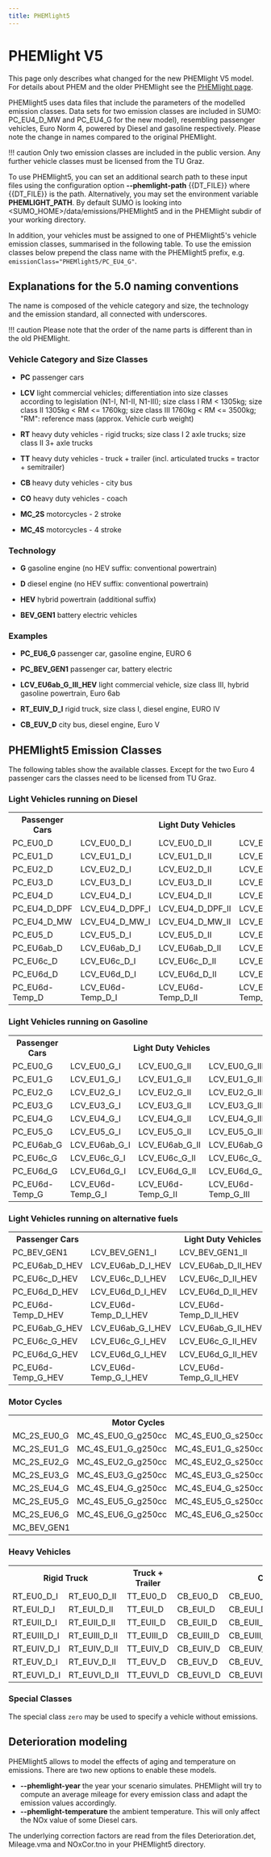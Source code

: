 ```yaml
---
title: PHEMlight5
---
```


# PHEMlight V5

This page only describes what changed for the new PHEMlight V5 model.
For details about PHEM and the older PHEMlight see the [PHEMlight page](PHEMlight.md).

PHEMlight5 uses data files that include the parameters of the modelled
emission classes. Data sets for two emission classes
are included in SUMO: PC_EU4_D_MW and PC_EU4_G for the new model),
resembling passenger vehicles, Euro Norm
4, powered by Diesel and gasoline respectively. Please note the change in names
compared to the original PHEMlight.

!!! caution
    Only two emission classes are included in the public version. Any further vehicle classes must be licensed from the TU Graz.

To use PHEMlight5, you can set an additional search path to these input
files using the configuration option **--phemlight-path** {{DT_FILE}} where {{DT_FILE}} is the path. Alternatively,
you may set the environment variable **PHEMLIGHT_PATH**. By default
SUMO is looking into <SUMO_HOME\>/data/emissions/PHEMlight5 and in the PHEMlight subdir
of your working directory.

In addition, your vehicles must be assigned to one of PHEMlight5's
vehicle emission classes, summarised in the following table. To use the
emission classes below prepend the class name with the PHEMlight5 prefix,
e.g. `emissionClass="PHEMlight5/PC_EU4_G"`.

## Explanations for the 5.0 naming conventions

The name is composed of the vehicle category and size, the technology
and the emission standard, all connected with underscores.

!!! caution
    Please note that the order of the name parts is different than in the old PHEMlight.

### Vehicle Category and Size Classes

- **PC**  passenger cars

- **LCV**  light commercial vehicles; differentiation into size classes
  according to legislation (N1-I, N1-II, N1-III); size class I RM <
  1305kg; size class II 1305kg < RM <= 1760kg; size class III 1760kg
  < RM <= 3500kg; "RM": reference mass (approx. Vehicle curb
  weight)
  
- **RT**  heavy duty vehicles - rigid trucks; size class I 2 axle
  trucks; size class II 3+ axle trucks
  
- **TT**  heavy duty vehicles - truck + trailer (incl. articulated
  trucks = tractor + semitrailer)
  
- **CB**  heavy duty vehicles - city bus
  
- **CO**  heavy duty vehicles - coach
  
- **MC_2S**  motorcycles - 2 stroke
  
- **MC_4S**  motorcycles - 4 stroke
  
### Technology

- **G**  gasoline engine (no HEV suffix: conventional powertrain)
  
- **D**  diesel engine (no HEV suffix: conventional powertrain)
  
- **HEV**  hybrid powertrain (additional suffix)
  
- **BEV_GEN1**  battery electric vehicles

### Examples

- **PC_EU6_G**  passenger car, gasoline engine, EURO 6
  
- **PC_BEV_GEN1**  passenger car, battery electric
  
- **LCV_EU6ab_G_III_HEV**  light commercial vehicle, size class III, hybrid gasoline powertrain, Euro 6ab
  
- **RT_EUIV_D_I**  rigid truck, size class I, diesel engine, EURO IV

- **CB_EUV_D**  city bus, diesel engine, Euro V

## PHEMlight5 Emission Classes 

The following tables show the available classes. Except for the two Euro 4
passenger cars the classes need to be licensed from TU Graz.

### Light Vehicles running on Diesel

<table><tr><th>Passenger Cars</th><th colspan="3">Light Duty Vehicles</th></tr>
  <tr><td>PC_EU0_D</td><td>LCV_EU0_D_I</td><td>LCV_EU0_D_II</td><td>LCV_EU0_D_III</td></tr>
  <tr><td>PC_EU1_D</td><td>LCV_EU1_D_I</td><td>LCV_EU1_D_II</td><td>LCV_EU1_D_III</td></tr>
  <tr><td>PC_EU2_D</td><td>LCV_EU2_D_I</td><td>LCV_EU2_D_II</td><td>LCV_EU2_D_III</td></tr>
  <tr><td>PC_EU3_D</td><td>LCV_EU3_D_I</td><td>LCV_EU3_D_II</td><td>LCV_EU3_D_III</td></tr>
  <tr><td>PC_EU4_D</td><td>LCV_EU4_D_I</td><td>LCV_EU4_D_II</td><td>LCV_EU4_D_III</td></tr>
  <tr><td>PC_EU4_D_DPF</td><td>LCV_EU4_D_DPF_I</td><td>LCV_EU4_D_DPF_II</td><td>LCV_EU4_D_DPF_III</td></tr>
  <tr><td>PC_EU4_D_MW</td><td>LCV_EU4_D_MW_I</td><td>LCV_EU4_D_MW_II</td><td>LCV_EU4_D_MW_III</td></tr>
  <tr><td>PC_EU5_D</td><td>LCV_EU5_D_I</td><td>LCV_EU5_D_II</td><td>LCV_EU5_D_III</td></tr>
  <tr><td>PC_EU6ab_D</td><td>LCV_EU6ab_D_I</td><td>LCV_EU6ab_D_II</td><td>LCV_EU6ab_D_III</td></tr>
  <tr><td>PC_EU6c_D</td><td>LCV_EU6c_D_I</td><td>LCV_EU6c_D_II</td><td>LCV_EU6c_D_III</td></tr>
  <tr><td>PC_EU6d_D</td><td>LCV_EU6d_D_I</td><td>LCV_EU6d_D_II</td><td>LCV_EU6d_D_III</td></tr>
  <tr><td>PC_EU6d-Temp_D</td><td>LCV_EU6d-Temp_D_I</td><td>LCV_EU6d-Temp_D_II</td><td>LCV_EU6d-Temp_D_III</td></tr>
</table>

### Light Vehicles running on Gasoline

<table><tr><th>Passenger Cars</th><th colspan="3">Light Duty Vehicles</th></tr>
  <tr><td>PC_EU0_G</td><td>LCV_EU0_G_I</td><td>LCV_EU0_G_II</td><td>LCV_EU0_G_III</td></tr>
  <tr><td>PC_EU1_G</td><td>LCV_EU1_G_I</td><td>LCV_EU1_G_II</td><td>LCV_EU1_G_III</td></tr>
  <tr><td>PC_EU2_G</td><td>LCV_EU2_G_I</td><td>LCV_EU2_G_II</td><td>LCV_EU2_G_III</td></tr>
  <tr><td>PC_EU3_G</td><td>LCV_EU3_G_I</td><td>LCV_EU3_G_II</td><td>LCV_EU3_G_III</td></tr>
  <tr><td>PC_EU4_G</td><td>LCV_EU4_G_I</td><td>LCV_EU4_G_II</td><td>LCV_EU4_G_III</td></tr>
  <tr><td>PC_EU5_G</td><td>LCV_EU5_G_I</td><td>LCV_EU5_G_II</td><td>LCV_EU5_G_III</td></tr>
  <tr><td>PC_EU6ab_G</td><td>LCV_EU6ab_G_I</td><td>LCV_EU6ab_G_II</td><td>LCV_EU6ab_G_III</td></tr>
  <tr><td>PC_EU6c_G</td><td>LCV_EU6c_G_I</td><td>LCV_EU6c_G_II</td><td>LCV_EU6c_G_III</td></tr>
  <tr><td>PC_EU6d_G</td><td>LCV_EU6d_G_I</td><td>LCV_EU6d_G_II</td><td>LCV_EU6d_G_III</td></tr>
  <tr><td>PC_EU6d-Temp_G</td><td>LCV_EU6d-Temp_G_I</td><td>LCV_EU6d-Temp_G_II</td><td>LCV_EU6d-Temp_G_III</td></tr>
</table>

### Light Vehicles running on alternative fuels

<table><tr><th>Passenger Cars</th><th colspan="3">Light Duty Vehicles</th></tr>
  <tr><td>PC_BEV_GEN1</td><td>LCV_BEV_GEN1_I</td><td>LCV_BEV_GEN1_II</td><td>LCV_BEV_GEN1_III</td></tr>
  <tr><td>PC_EU6ab_D_HEV</td><td>LCV_EU6ab_D_I_HEV</td><td>LCV_EU6ab_D_II_HEV</td><td>LCV_EU6ab_D_III_HEV</td></tr>
  <tr><td>PC_EU6c_D_HEV</td><td>LCV_EU6c_D_I_HEV</td><td>LCV_EU6c_D_II_HEV</td><td>LCV_EU6c_D_III_HEV</td></tr>
  <tr><td>PC_EU6d_D_HEV</td><td>LCV_EU6d_D_I_HEV</td><td>LCV_EU6d_D_II_HEV</td><td>LCV_EU6d_D_III_HEV</td></tr>
  <tr><td>PC_EU6d-Temp_D_HEV</td><td>LCV_EU6d-Temp_D_I_HEV</td><td>LCV_EU6d-Temp_D_II_HEV</td><td>LCV_EU6d-Temp_D_III_HEV</td></tr>
  <tr><td>PC_EU6ab_G_HEV</td><td>LCV_EU6ab_G_I_HEV</td><td>LCV_EU6ab_G_II_HEV</td><td>LCV_EU6ab_G_III_HEV</td></tr>
  <tr><td>PC_EU6c_G_HEV</td><td>LCV_EU6c_G_I_HEV</td><td>LCV_EU6c_G_II_HEV</td><td>LCV_EU6c_G_III_HEV</td></tr>
  <tr><td>PC_EU6d_G_HEV</td><td>LCV_EU6d_G_I_HEV</td><td>LCV_EU6d_G_II_HEV</td><td>LCV_EU6d_G_III_HEV</td></tr>
  <tr><td>PC_EU6d-Temp_G_HEV</td><td>LCV_EU6d-Temp_G_I_HEV</td><td>LCV_EU6d-Temp_G_II_HEV</td><td>LCV_EU6d-Temp_G_III_HEV</td></tr>
</table>

### Motor Cycles

<table>
  <tr><th colspan="3">Motor Cycles</th></tr>
  <tr><td>MC_2S_EU0_G</td><td>MC_4S_EU0_G_g250cc</td><td>MC_4S_EU0_G_s250cc</td></tr>
  <tr><td>MC_2S_EU1_G</td><td>MC_4S_EU1_G_g250cc</td><td>MC_4S_EU1_G_s250cc</td></tr>
  <tr><td>MC_2S_EU2_G</td><td>MC_4S_EU2_G_g250cc</td><td>MC_4S_EU2_G_s250cc</td></tr>
  <tr><td>MC_2S_EU3_G</td><td>MC_4S_EU3_G_g250cc</td><td>MC_4S_EU3_G_s250cc</td></tr>
  <tr><td>MC_2S_EU4_G</td><td>MC_4S_EU4_G_g250cc</td><td>MC_4S_EU4_G_s250cc</td></tr>
  <tr><td>MC_2S_EU5_G</td><td>MC_4S_EU5_G_g250cc</td><td>MC_4S_EU5_G_s250cc</td></tr>
  <tr><td>MC_2S_EU6_G</td><td>MC_4S_EU6_G_g250cc</td><td>MC_4S_EU6_G_s250cc</td></tr>
  <tr><td colspan="3">MC_BEV_GEN1</td></tr>
</table>

### Heavy Vehicles

<table><tr><th colspan="2">Rigid Truck</th><th>Truck + Trailer</th><th colspan="3">City Bus</th><th>Coach</th></tr>
  <tr><td>RT_EU0_D_I</td><td>RT_EU0_D_II</td><td>TT_EU0_D</td><td>CB_EU0_D</td><td>CB_EU0_D_Midi</td><td>CB_EU0_D_Heavy</td><td>CO_EU0_D</td></tr>
  <tr><td>RT_EUI_D_I</td><td>RT_EUI_D_II</td><td>TT_EUI_D</td><td>CB_EUI_D</td><td>CB_EUI_D_Midi</td><td>CB_EUI_D_Heavy</td><td>CO_EUI_D</td></tr>
  <tr><td>RT_EUII_D_I</td><td>RT_EUII_D_II</td><td>TT_EUII_D</td><td>CB_EUII_D</td><td>CB_EUII_D_Midi</td><td>CB_EUII_D_Heavy</td><td>CO_EUII_D</td></tr>
  <tr><td>RT_EUIII_D_I</td><td>RT_EUIII_D_II</td><td>TT_EUIII_D</td><td>CB_EUIII_D</td><td>CB_EUIII_D_Midi</td><td>CB_EUIII_D_Heavy</td><td>CO_EUIII_D</td></tr>
  <tr><td>RT_EUIV_D_I</td><td>RT_EUIV_D_II</td><td>TT_EUIV_D</td><td>CB_EUIV_D</td><td>CB_EUIV_D_Midi</td><td>CB_EUIV_D_Heavy</td><td>CO_EUIV_D</td></tr>
  <tr><td>RT_EUV_D_I</td><td>RT_EUV_D_II</td><td>TT_EUV_D</td><td>CB_EUV_D</td><td>CB_EUV_D_Midi</td><td>CB_EUV_D_Heavy</td><td>CO_EUV_D</td></tr>
  <tr><td>RT_EUVI_D_I</td><td>RT_EUVI_D_II</td><td>TT_EUVI_D</td><td>CB_EUVI_D</td><td>CB_EUVI_D_Midi</td><td>CB_EUVI_D_Heavy</td><td>CO_EUVI_D</td></tr>
</table>

### Special Classes

The special class `zero` may be used to specify a vehicle without emissions.

## Deterioration modeling

PHEMlight5 allows to model the effects of aging and temperature on emissions. There are two new options to enable these models.

- **--phemlight-year** the year your scenario simulates. PHEMlight will try to compute an average mileage for every emission class and adapt the emission values accordingly.
- **--phemlight-temperature** the ambient temperature. This will only affect the NOx value of some Diesel cars.

The underlying correction factors are read from the files Deterioration.det, Mileage.vma and NOxCor.tno in your PHEMlight5 directory.

